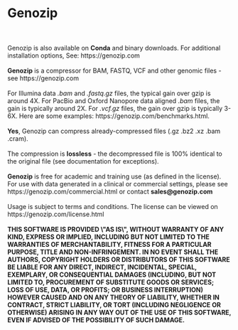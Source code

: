 <!DOCTYPE html>
<!--                                                                                                      -->
<!-- README.md                                                                                            -->
<!-- Copyright (C) 2019-2022 Black Paw Ventures Limited                                                -->
<!-- Please see terms and conditions in the file LICENSE.txt   -->
<!--                                                                                                      -->
<!-- This file needs to be compliant to both Markdown and HTML. It is:                                    -->
<!-- 1. rendered as README.md by github                                                                   -->
<!-- 2. copied as HTML to the Mac installer                                                               -->
<!-- 3. copied into meta.yaml, after removing all the HTML stuff                                          -->
<!-- 4. rendered as README.md in Docker Hub                                                               -->
<!-- 5. converted to Markdown and embedded in conda/README.template.md to generate conda feedstock README -->
<!--                                                                                                      -->
<!-- To preview in Visual Studio Code: Ctrl+Shift+V with the "HTML Preview" extension                     -->

<h1>Genozip</h1><br>
<br>
Genozip is also available on <b>Conda</b> and binary downloads. For additional installation options, See: https://genozip.com<br>
<br>
<b>Genozip</b> is a compressor for BAM, FASTQ, VCF and other genomic files - see https://genozip.com<br>
<br>
For Illumina data <i>.bam</i> and <i>.fastq.gz</i> files, the typical gain over gzip is around 4X. For PacBio and Oxford Nanopore data aligned <i>.bam</i> files, the gain is typically around 2X. For <i>.vcf.gz</i> files, the gain over gzip is typically 3-6X. Here are some examples: https://genozip.com/benchmarks.html.<br>
<br>
<b>Yes</b>, Genozip can compress already-compressed files (.gz .bz2 .xz .bam .cram).<br> 
<br> 
The compression is <b>lossless</b> - the decompressed file is 100% identical to the original file (see documentation for exceptions).<br> 
<br>
<b>Genozip</b> is free for academic and training use (as defined in the license). For use with data generated in a clinical or commercial settings, please see https://genozip.com/commercial.html or contact <b>sales@genozip.com</b> <br>
<br>
Usage is subject to terms and conditions. The license can be viewed on https://genozip.com/license.html<br>
<br>
<b>THIS SOFTWARE IS PROVIDED \"AS IS\", WITHOUT WARRANTY OF ANY KIND, EXPRESS OR IMPLIED, INCLUDING BUT NOT LIMITED TO THE WARRANTIES OF MERCHANTABILITY, FITNESS FOR A PARTICULAR PURPOSE, TITLE AND NON-INFRINGEMENT. IN NO EVENT SHALL THE AUTHORS, COPYRIGHT HOLDERS OR DISTRIBUTORS OF THIS SOFTWARE BE LIABLE FOR ANY DIRECT, INDIRECT, INCIDENTAL, SPECIAL, EXEMPLARY, OR CONSEQUENTIAL DAMAGES (INCLUDING, BUT NOT LIMITED TO, PROCUREMENT OF SUBSTITUTE GOODS OR SERVICES; LOSS OF USE, DATA, OR PROFITS; OR BUSINESS INTERRUPTION) HOWEVER CAUSED AND ON ANY THEORY OF LIABILITY, WHETHER IN CONTRACT, STRICT LIABILITY, OR TORT (INCLUDING NEGLIGENCE OR OTHERWISE) ARISING IN ANY WAY OUT OF THE USE OF THIS SOFTWARE, EVEN IF ADVISED OF THE POSSIBILITY OF SUCH DAMAGE.</b><br>
